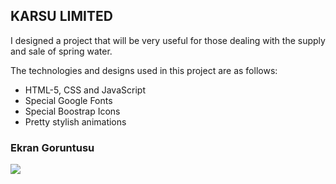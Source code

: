 <h2>KARSU LIMITED</h2>

<P>
  I designed a project that will be very useful for those dealing with the supply and sale of spring water.

  The technologies and designs used in this project are as follows:
  - HTML-5, CSS and JavaScript
  - Special Google Fonts
  - Special Boostrap Icons
  - Pretty stylish animations
</P>


<h3>Ekran Goruntusu</h3>

![](KısaTanıtım.gif)
